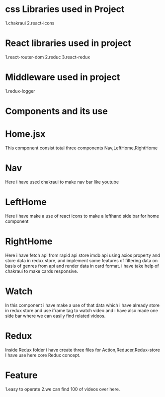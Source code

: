 # css Libraries used in Project
1.chakraui
2.react-icons

# React libraries used in project
1.react-router-dom
2.reduc
3.react-redux

# Middleware used in project
1.redux-logger

# Components and its use
 # Home.jsx
 This component consist total three components
 Nav,LeftHome,RightHome

 # Nav
 Here i have used chakraui to make nav bar like youtube

 # LeftHome
  Here i have make a use of react icons to make a lefthand side bar for home component

  # RightHome
  Here i have fetch api from rapid api store imdb api using axios property and store data in redux store, and implement some features of filtering data on basis of genres from api and render data in card format. i have take help of chakraui to make cards responsive.

  # Watch
   In this component i have make a use of that data which i have already store in redux store and use iframe tag to watch video and i have also made one side bar where we can easily find related videos.

   # Redux
   Inside Redux folder i have create three files for Action,Reducer,Redux-store
   I have use here core Redux concept.

   # Feature
   1.easy to operate
   2.we can find 100 of videos over here.
